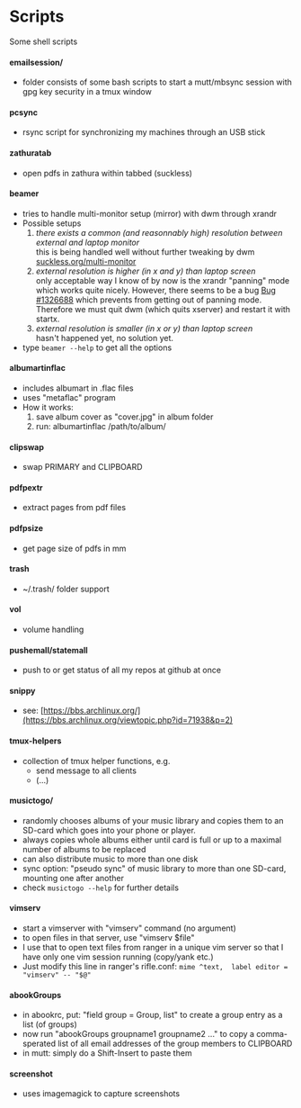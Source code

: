 # Scripts

Some shell scripts

#### emailsession/
- folder consists of some bash scripts to start a mutt/mbsync session with gpg key security in a tmux window

#### pcsync
- rsync script for synchronizing my machines through an USB stick

#### zathuratab
- open pdfs in zathura within tabbed (suckless)

#### beamer
- tries to handle multi-monitor setup (mirror) with dwm through xrandr
- Possible setups 
  1. *there exists a common (and reasonnably high) resolution between external and laptop monitor*<br>
  this is being handled well without further tweaking by dwm [suckless.org/multi-monitor](http://dwm.suckless.org/multi-monitor)
  2. *external resolution is higher (in x and y) than laptop screen*<br>
  only acceptable way I know of by now is the xrandr "panning" mode which works quite nicely. However, there seems to be a bug [Bug #1326688](https://bugs.launchpad.net/ubuntu/+source/xorg-server/+bug/1326688) which prevents from getting out of panning mode. Therefore we must quit dwm (which quits xserver) and restart it with startx.
  3. *external resolution is smaller (in x or y) than laptop screen*<br>
  hasn't happened yet, no solution yet.
- type `beamer --help` to get all the options

#### albumartinflac
- includes albumart in .flac files
- uses "metaflac" program
- How it works:
  1. save album cover as "cover.jpg" in album folder
  2. run: albumartinflac /path/to/album/

#### clipswap
- swap PRIMARY and CLIPBOARD

#### pdfpextr
- extract pages from pdf files

#### pdfpsize
- get page size of pdfs in mm

#### trash
- ~/.trash/ folder support

#### vol
- volume handling

#### pushemall/statemall
- push to or get status of all my repos at github at once

#### snippy
- see: [https://bbs.archlinux.org/](https://bbs.archlinux.org/viewtopic.php?id=71938&p=2)

#### tmux-helpers
- collection of tmux helper functions, e.g.
  - send message to all clients
  - (...)

#### musictogo/
- randomly chooses albums of your music library and copies them to an SD-card which goes into your phone or player.
- always copies whole albums either until card is full or up to a maximal number of albums to be replaced
- can also distribute music to more than one disk
- sync option: "pseudo sync" of music library to more than one SD-card, mounting one after another
- check `musictogo --help` for further details

#### vimserv
- start a vimserver with "vimserv" command (no argument)
- to open files in that server, use "vimserv $file"
- I use that to open text files from ranger in a unique vim server so that I have only one vim session running (copy/yank etc.)
- Just modify this line in ranger's rifle.conf: `mime ^text,  label editor = "vimserv" -- "$@"`

#### abookGroups
- in abookrc, put: "field group = Group, list" to create a group entry as a list (of groups)
- now run "abookGroups groupname1 groupname2 ..." to copy a comma-sperated list of all email addresses of the group members to CLIPBOARD
- in mutt: simply do a Shift-Insert to paste them

#### screenshot
- uses imagemagick to capture screenshots
